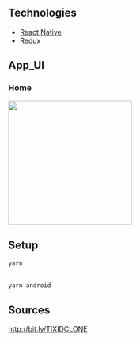 ## Technologies

- [React Native](https://reactnative.dev/)
- [Redux](https://redux.js.org/)

## App_UI

### Home

<img src="https://drive.google.com/file/d/1i0gAP7Br8lDly7ta4V-q0u0ymw2QpO5n/view?usp=sharing" width="250">

## Setup

`yarn`

<br/>`yarn android`

## Sources

http://bit.ly/TIXIDCLONE
